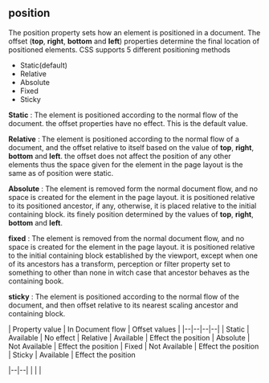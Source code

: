 ## position
The position property sets how an element is positioned in a document. The offset (**top**, **right**, **bottom** and **left**) properties determine the final location of positioned elements. CSS supports 5 different positioning methods
 - Static(default)
 - Relative
 - Absolute
 - Fixed
 - Sticky

**Static**
: The element is positioned according to the normal flow of the document. the offset properties have no effect. This is the default value.

**Relative**
: The element is positioned according to the normal flow of a document, and the offset relative to itself based on the value of **top**, **right**, **bottom** and **left**. the offset does not affect the position of any other elements thus the space given for the element in the page layout is the same as of position were static.

**Absolute**
: The element is removed form the normal document flow, and no space is created for the element in the page layout. it is positioned relative to its positioned ancestor, if any, otherwise, it is placed relative to the initial containing block. its finely position determined by the values of **top**, **right**, **bottom** and **left**.

**fixed**
: The element is removed from the normal document flow, and no space is created for the element in the page layout. it is positioned relative to the initial containing block established by the viewport, except when one of its ancestors has a transform, perception or filter property set to something to other than none in witch case that ancestor behaves as the containing book.

**sticky**
: The element is positioned according to the normal flow of the document, and then offset relative to its nearest scaling ancestor and containing block.

| Property value | In Document flow | Offset values | 
|--|--|--|--|
| Static | Available | No effect
| Relative | Available | Effect the position
| Absolute | Not Available | Effect the position
| Fixed | Not Available | Effect the position
| Sticky | Available | Effect the position

|--|--|
|  |  |

<!--stackedit_data:
eyJoaXN0b3J5IjpbLTk4MjEyODI5OCwtNzMyODg3Mzc0LC05MT
Y1MDgzMjQsLTE1Nzg3NTQyNTYsMTE4OTUwMjc0NiwtNzA5NTky
ODA3LDE4MzAxMjc3MjQsMTcxNDE5MDE2MCwtMjEzMTc2OTgwLD
EzMTA4MTk2OTYsLTIxMzE3Njk4MF19
-->